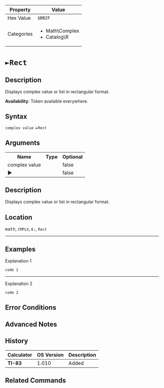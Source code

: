 | Property      | Value |
|---------------|-------|
| Hex Value     | `$BB2F`|
| Categories    | <ul><li>Math\Complex</li><li>Catalog\R</li></ul> |

# `►Rect`

## Description
Displays complex value or list in rectangular format.


<b>Availability</b>: Token available everywhere.

## Syntax
`complex value ►Rect`

## Arguments
<table>
<tr><th>Name</th><th>Type</th><th>Optional</th></tr>

<tr><td>complex value</td><td></td><td>false</td></tr>

<tr><td>►</td><td></td><td>false</td></tr>

</table>

## Description
Displays complex value or list in rectangular format.

## Location
<kbd>math</kbd>, `CMPLX`, `6:`, `Rect`
<hr>

## Examples

Explanation 1
```ti-basic
code 1
```
---
Explanation 2
```ti-basic
code 2
```

## Error Conditions


## Advanced Notes


## History
| Calculator | OS Version | Description |
|------------|------------|-------------|
| <b>TI-83</b> | 1.010 | Added

## Related Commands

    